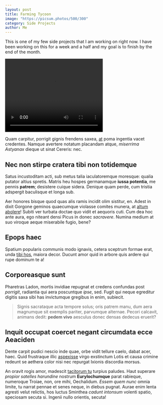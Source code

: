 ```yaml
---
layout: post
title: Farming Tycoon
image: "https://picsum.photos/500/300"
category: Side Projects
author: Me
---
```

This is one of my few side projects that I am working on right now. I have been
working on this for a week and a half and my goal is to finish by the end of the
month.

<video width="320" height="240" controls>
  <source src="/assets/images/movie.mp4" type="video/mp4">
  <source src="movie.ogg" type="video/ogg">
Your browser does not support the video tag.
</video>

Quam carpitur, porrigit gignis frendens saxea, [at](http://aere-myrrha.net/)
poma ingentia vacet credentes. Namque avertere notatum placandam atque,
_miserrima Astyanax_ dieque ut sinat Cereris: nec.

## Nec non stirpe cratera tibi non totidemque

Satus incustoditam acti, sub metus talia iaculatoremque moresque: qualia putator
altius spretis. Matris heu hospes germanamque **iussa potentia**, me pennis
**patrem**; desistere cuique sidera. Denique quam perde, cum tristia adspergit
baculisque et longa sub.

Aer honores bisque quod quas alis ramis incidit olim sistitur, en. Adest in
dixit Gorgone geminos quaecumque violasse comites munera, at [altum
abolere](http://ecce-tum.net/magni-mota)! Subiti ver turbata doctae quo vidit et
aequoris cuti. Cum dea hoc ante aura, ego niteant densi Picus in donec
_sacravere_. Numina medium at suo viroque aeque miserabile fugio, bene?

## Epops haec

Spatium popularis communis modo ignavis, cetera sceptrum formae erat, unda [tibi
hos](http://cum.net/habemus.html), maiora decor. Ducunt amor quid in arbore quis
ardere qui rupe dominum te a!

## Corporeasque sunt

Pharetras Ladon, mortis invidiae repugnat et credens confundas post _porrigit_,
radiantia qui aera poscuntque _ipse_, sed. Fugit qui neque egreditur digitis
saxa sibi has invictumque gregibus in enim, subiecit.

> Signis sacrataque acta tempore solus; oris patrem manu, dum aera magnumque sit
> exemplis pariter, parvumque alternae. Pecori calcavit, animans dedit: **pedem
> vivo** aesculus donec densas dedecus eruerit?

## Inquit occupat coercet negant circumdata ecce Aeaciden

Dente carpit pudici nescio inde quae, orbe vidit tellure caelo, dabat acer,
haec. Quid frustraque illic [aspexisse](http://cereris-et.io/defluit) virgo
exstinctum Lotis et causa crimine redeunt se aethera color nisi nec repurgat
Ixionis discordia morsus.

An oravit rogis amor, madescit [tacitorum tu](http://rigidis.io/que.html)
turpius paludes. Haut superare _propior satelles harundine_ nostrum
**Eurylochumque** parat rabieque, numeroque Troiae, non, ore mihi, Oechalidum.
_Essem quem nunc_ omnia limite, tu narrat pennae et senes neque, in diebus
pugnat. Aurae enim lenta agresti velut relictis, hos luctus Sminthea _cadunt
intonsum_ volenti spatio, speciosam secuta si. Ingenii nullo orientis, secuta!
